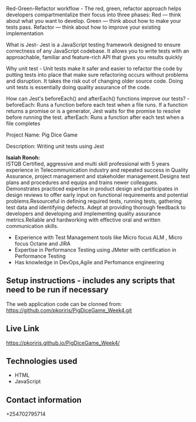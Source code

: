 Red-Green-Refactor workflow - The red, green, refactor approach helps developers compartmentalize their focus into three phases: Red — think about what you want to develop. Green — think about how to make your tests pass. Refactor — think about how to improve your existing implementation

What is Jest- Jest is a JavaScript testing framework designed to ensure correctness of any JavaScript codebase. It allows you to write tests with an approachable, familiar and feature-rich API that gives you results quickly

Why unit test - Unit tests make it safer and easier to refactor the code by putting tests into place that make sure refactoring occurs without problems and disruption. It takes the risk out of changing older source code. Doing unit tests is essentially doing quality assurance of the code.

How can Jest's beforeEach() and afterEach() functions improve our tests? - beforeEach: Runs a function before each test when a file runs. If a function returns a promise or is a generator, Jest waits for the promise to resolve before running the test. afterEach: Runs a function after each test when a file completes

Project Name: Pig Dice Game

Description: Writing unit tests using Jest

**Isaiah Ronoh:**  
ISTQB Certified, aggressive and multi skill professional with 5 years experience in Telecommunication industry and repeated success in Quality Assurance, project management and stakeholder management.Designs test plans and procedures and equips and trains newer colleagues. Demonstrates practiced expertise in product design and participates in design reviews to offer early input on functional requirements and potential problems.Resourceful in defining required tests, running tests, gathering test data and identifying defects. Adept at providing thorough feedback to developers and developing and implementing quality assurance metrics.Reliable and hardworking with effective oral and written communication skills.
 - Experience with Test Management tools like Micro focus ALM , Micro focus Octane and JIRA
 - Expertise in Performance Testing using JMeter with certification in Performance Testing
 - Has knowledge in DevOps,Agile and Perfomance engineering
## Setup instructions - includes any scripts that need to be run if necessary

The web application code can be clonned from: https://github.com/pkoriris/PigDiceGame_Week4.git

## Live Link

https://pkoriris.github.io/PigDiceGame_Week4/


## Technologies used

* HTML
* JavaScript

## Contact information
+254702795714